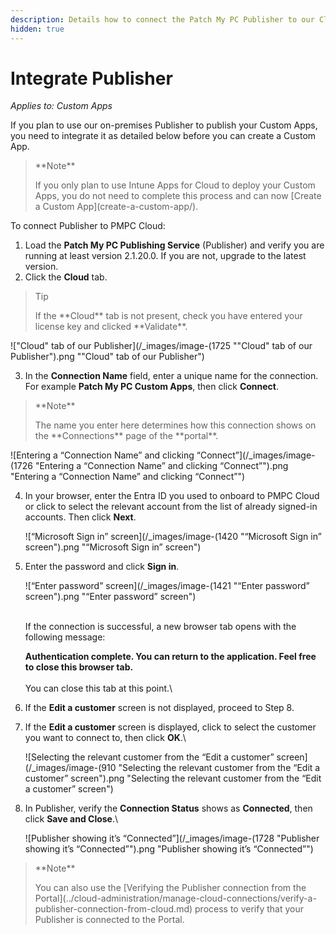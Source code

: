 ```yaml
---
description: Details how to connect the Patch My PC Publisher to our Cloud platform
hidden: true
---
```


# Integrate Publisher

_Applies to: Custom Apps_

If you plan to use our on-premises Publisher to publish your Custom Apps, you need to integrate it as detailed below before you can create a Custom App.

<blockquote class="wp-block-quote">
<p>**Note**</p>
<p>If you only plan to use Intune Apps for Cloud to deploy your Custom Apps, you do not need to complete this process and can now [Create a Custom App](create-a-custom-app/).</p>
</blockquote>

To connect Publisher to PMPC Cloud:

1. Load the **Patch My PC Publishing Service** (Publisher) and verify you are running at least version 2.1.20.0. If you are not, upgrade to the latest version.
2. Click the **Cloud** tab.

<blockquote class="wp-block-quote">
<p>Tip</p>
<p>If the **Cloud** tab is not present, check you have entered your license key and clicked **Validate**.</p>
</blockquote>

![&#x22;Cloud&#x22; tab of our Publisher](/_images/image-(1725 "&#x22;Cloud&#x22; tab of our Publisher").png "&#x22;Cloud&#x22; tab of our Publisher")

3. In the **Connection Name** field, enter a unique name for the connection. For example **Patch My PC Custom Apps**, then click **Connect**.

<blockquote class="wp-block-quote">
<p>**Note**</p>
<p>The name you enter here determines how this connection shows on the **Connections** page of the **portal**.</p>
</blockquote>

![Entering a “Connection Name” and clicking “Connect”](/_images/image-(1726 "Entering a “Connection Name” and clicking “Connect”").png "Entering a “Connection Name” and clicking “Connect”")

4.  In your browser, enter the Entra ID you used to onboard to PMPC Cloud or click to select the relevant account from the list of already signed-in accounts. Then click **Next**.



    ![“Microsoft Sign in” screen](/_images/image-(1420 "“Microsoft Sign in” screen").png "“Microsoft Sign in” screen")


5.  Enter the password and click **Sign in**.



    ![“Enter password” screen](/_images/image-(1421 "“Enter password” screen").png "“Enter password” screen")

    \
    If the connection is successful, a new browser tab opens with the following message:

    **Authentication complete. You can return to the application. Feel free to close this browser tab.**\
    \
    You can close this tab at this point.\

6. If the **Edit a customer** screen is not displayed, proceed to Step 8.
7.  If the **Edit a customer** screen is displayed, click to select the customer you want to connect to, then click **OK**.\


    ![Selecting the relevant customer from the “Edit a customer” screen](/_images/image-(910 "Selecting the relevant customer from the “Edit a customer” screen").png "Selecting the relevant customer from the “Edit a customer” screen")


8.  In Publisher, verify the **Connection Status** shows as **Connected**, then click **Save and Close**.\


    ![Publisher showing it’s “Connected”](/_images/image-(1728 "Publisher showing it’s “Connected”").png "Publisher showing it’s “Connected”")

<blockquote class="wp-block-quote">
<p>**Note**</p>
<p>You can also use the [Verifying the Publisher connection from the Portal](../cloud-administration/manage-cloud-connections/verify-a-publisher-connection-from-cloud.md) process to verify that your Publisher is connected to the Portal.</p>
</blockquote>